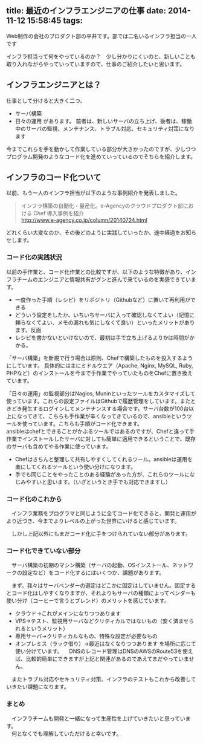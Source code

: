 title: 最近のインフラエンジニアの仕事
date: 2014-11-12 15:58:45
tags:
---

Web制作の会社のプロダクト部の平井です。部では二名いるインフラ担当の一人です

インフラ担当って何をやっているのか？　少し分かりにくいのと、新しいことも取り入れながらやっていっていますので、仕事のご紹介したいと思います。


## インフラエンジニアとは？
仕事として分けると大きく二つ、
* サーバ構築
* 日々の運用
があります。
前者は、新しいサーバの立ち上げ、後者は、稼働中のサーバの監視、メンテナンス、トラブル対応、セキュリティ対策になります

今までこれらを手を動かして作業している部分が大きかったのですが、少しづつプログラム開発のようなコード化を進めていっているのでそちらを紹介します。

## インフラのコード化ついて
以前、もう一人のインフラ担当が以下のような事例紹介を発表しました。
> インフラ構築の自動化・量産化。e-Agencyのクラウドプロダクト部における Chef 導入事例を紹介  
> http://www.e-agency.co.jp/column/20140724.html  

どれくらい大変なのか、その後どのように実践していったか、途中経過をお知らせします。

### コード化の実践状況

 以前の手作業と、コード化作業との比較ですが、以下のような特徴があり、インフラチームのエンジニアと情報共有がグンと進んで来ているのを実感できています。

* 一度作った手順（レシピ）をリポジトリ（Githubなど）に置いて再利用ができる
* どういう設定をしたか、いちいちサーバに入って確認しなくてよい（記憶に頼らなくてよい、メモの漏れも気にしなくて良い）といったメリットがあります。反面
* レシピを書かないといけないので、最初は手で立ち上げるよりかは時間がかかる。

「サーバ構築」を新規で行う場合は原則、Chefで構築したものを投入するようにしています。
具体的には主にミドルウエア（Apache, Nginx, MySQL, Ruby, PHPなど）のインストールを今まで手作業でやっていたものをChefに置き換えています。  

「日々の運用」の監視部分はNagios, Muninといったツールをカスタマイズして使っています。これらの設定ファイルはGithubで履歴管理をしています。またときどき発生するログインしてメンテナンスする場合です。サーバ台数が100台以上になってきて、こちらも手作業が辛くなってきているので、ansibleというツールを使っています。こちらも手順がコード化できます。  
ansibleはchefとできることがかぶるツールではあるのですが、Chefと違って手作業でインストールしたサーバに対しても簡単に適用できるということで、既存のサーバも含めてやる作業に使っています。

* Chefはきちんと整理して共有しやすくしてくれるツール。ansibleは運用を楽にしてくれるツールという使い分けになります。
* 手でも同じことをやったことのある経験があった方が、これらのツールになじみやすいと思います。（いざというとき手でも対応できますし）


### コード化のこれから
　インフラ業務をプログラマと同じように全てコード化できると、開発と運用がより近づき、今までよりレベルの上がった世界にいけると感じています。

　しかし上記以外にもまだコード化に手をつけられていない部分があります。


### コード化できていない部分
　サーバ構築の初期のマシン構築（サーバの起動、OSインストール、ネットワークの設定など）をコード化するにはいくつか、課題があります。

　まず、我々はサーバベンダーの選定はどこかに固定はしていません。固定するとコード化はしやすくなりますが、それよりもサーバの種類によってベンダーも使い分け（コーヒーで言うとブレンド）のメリットを感じています。

* クラウド→これがメインになりつつあります
* VPS→テスト、監視用サーバなどクリティカルではないもの（安く済ませられるというメリット）
* 専用サーバ→クリティカルなもの、特殊な設定が必要なもの
* オンプレミス（ラック借り）→最近はなくなりつつあります
を場所に応じて使い分けています。
　DNSのレコード管理はDNSのAWSのRoute53を使えば、比較的簡単にできますが上記と関連があるのであえてまだやっていません。

　またトラブル対応やセキュリティ対策、インフラのテストもこれから改善していきたい課題になります。


### まとめ
　インフラチームも開発と一緒になって生産性を上げていきたいと思っています。  
　何となくでも理解していただけると幸いです。

